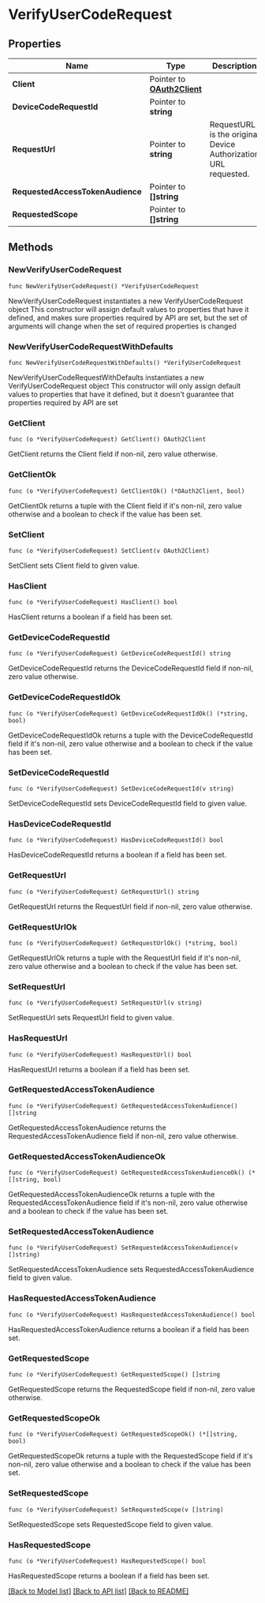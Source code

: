 # VerifyUserCodeRequest

## Properties

Name | Type | Description | Notes
------------ | ------------- | ------------- | -------------
**Client** | Pointer to [**OAuth2Client**](OAuth2Client.md) |  | [optional] 
**DeviceCodeRequestId** | Pointer to **string** |  | [optional] 
**RequestUrl** | Pointer to **string** | RequestURL is the original Device Authorization URL requested. | [optional] 
**RequestedAccessTokenAudience** | Pointer to **[]string** |  | [optional] 
**RequestedScope** | Pointer to **[]string** |  | [optional] 

## Methods

### NewVerifyUserCodeRequest

`func NewVerifyUserCodeRequest() *VerifyUserCodeRequest`

NewVerifyUserCodeRequest instantiates a new VerifyUserCodeRequest object
This constructor will assign default values to properties that have it defined,
and makes sure properties required by API are set, but the set of arguments
will change when the set of required properties is changed

### NewVerifyUserCodeRequestWithDefaults

`func NewVerifyUserCodeRequestWithDefaults() *VerifyUserCodeRequest`

NewVerifyUserCodeRequestWithDefaults instantiates a new VerifyUserCodeRequest object
This constructor will only assign default values to properties that have it defined,
but it doesn't guarantee that properties required by API are set

### GetClient

`func (o *VerifyUserCodeRequest) GetClient() OAuth2Client`

GetClient returns the Client field if non-nil, zero value otherwise.

### GetClientOk

`func (o *VerifyUserCodeRequest) GetClientOk() (*OAuth2Client, bool)`

GetClientOk returns a tuple with the Client field if it's non-nil, zero value otherwise
and a boolean to check if the value has been set.

### SetClient

`func (o *VerifyUserCodeRequest) SetClient(v OAuth2Client)`

SetClient sets Client field to given value.

### HasClient

`func (o *VerifyUserCodeRequest) HasClient() bool`

HasClient returns a boolean if a field has been set.

### GetDeviceCodeRequestId

`func (o *VerifyUserCodeRequest) GetDeviceCodeRequestId() string`

GetDeviceCodeRequestId returns the DeviceCodeRequestId field if non-nil, zero value otherwise.

### GetDeviceCodeRequestIdOk

`func (o *VerifyUserCodeRequest) GetDeviceCodeRequestIdOk() (*string, bool)`

GetDeviceCodeRequestIdOk returns a tuple with the DeviceCodeRequestId field if it's non-nil, zero value otherwise
and a boolean to check if the value has been set.

### SetDeviceCodeRequestId

`func (o *VerifyUserCodeRequest) SetDeviceCodeRequestId(v string)`

SetDeviceCodeRequestId sets DeviceCodeRequestId field to given value.

### HasDeviceCodeRequestId

`func (o *VerifyUserCodeRequest) HasDeviceCodeRequestId() bool`

HasDeviceCodeRequestId returns a boolean if a field has been set.

### GetRequestUrl

`func (o *VerifyUserCodeRequest) GetRequestUrl() string`

GetRequestUrl returns the RequestUrl field if non-nil, zero value otherwise.

### GetRequestUrlOk

`func (o *VerifyUserCodeRequest) GetRequestUrlOk() (*string, bool)`

GetRequestUrlOk returns a tuple with the RequestUrl field if it's non-nil, zero value otherwise
and a boolean to check if the value has been set.

### SetRequestUrl

`func (o *VerifyUserCodeRequest) SetRequestUrl(v string)`

SetRequestUrl sets RequestUrl field to given value.

### HasRequestUrl

`func (o *VerifyUserCodeRequest) HasRequestUrl() bool`

HasRequestUrl returns a boolean if a field has been set.

### GetRequestedAccessTokenAudience

`func (o *VerifyUserCodeRequest) GetRequestedAccessTokenAudience() []string`

GetRequestedAccessTokenAudience returns the RequestedAccessTokenAudience field if non-nil, zero value otherwise.

### GetRequestedAccessTokenAudienceOk

`func (o *VerifyUserCodeRequest) GetRequestedAccessTokenAudienceOk() (*[]string, bool)`

GetRequestedAccessTokenAudienceOk returns a tuple with the RequestedAccessTokenAudience field if it's non-nil, zero value otherwise
and a boolean to check if the value has been set.

### SetRequestedAccessTokenAudience

`func (o *VerifyUserCodeRequest) SetRequestedAccessTokenAudience(v []string)`

SetRequestedAccessTokenAudience sets RequestedAccessTokenAudience field to given value.

### HasRequestedAccessTokenAudience

`func (o *VerifyUserCodeRequest) HasRequestedAccessTokenAudience() bool`

HasRequestedAccessTokenAudience returns a boolean if a field has been set.

### GetRequestedScope

`func (o *VerifyUserCodeRequest) GetRequestedScope() []string`

GetRequestedScope returns the RequestedScope field if non-nil, zero value otherwise.

### GetRequestedScopeOk

`func (o *VerifyUserCodeRequest) GetRequestedScopeOk() (*[]string, bool)`

GetRequestedScopeOk returns a tuple with the RequestedScope field if it's non-nil, zero value otherwise
and a boolean to check if the value has been set.

### SetRequestedScope

`func (o *VerifyUserCodeRequest) SetRequestedScope(v []string)`

SetRequestedScope sets RequestedScope field to given value.

### HasRequestedScope

`func (o *VerifyUserCodeRequest) HasRequestedScope() bool`

HasRequestedScope returns a boolean if a field has been set.


[[Back to Model list]](../README.md#documentation-for-models) [[Back to API list]](../README.md#documentation-for-api-endpoints) [[Back to README]](../README.md)


